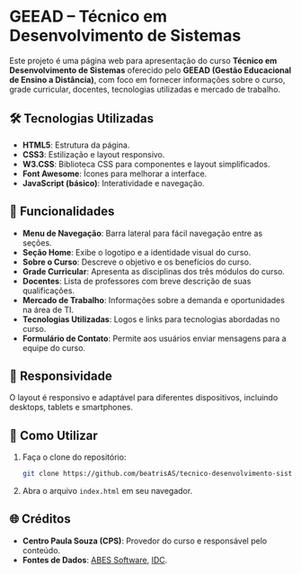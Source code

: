 # GEEAD – Técnico em Desenvolvimento de Sistemas

Este projeto é uma página web para apresentação do curso **Técnico em Desenvolvimento de Sistemas** oferecido pelo **GEEAD (Gestão Educacional de Ensino a Distância)**, com foco em fornecer informações sobre o curso, grade curricular, docentes, tecnologias utilizadas e mercado de trabalho.

## 🛠️ Tecnologias Utilizadas

- **HTML5**: Estrutura da página.
- **CSS3**: Estilização e layout responsivo.
- **W3.CSS**: Biblioteca CSS para componentes e layout simplificados.
- **Font Awesome**: Ícones para melhorar a interface.
- **JavaScript (básico)**: Interatividade e navegação.

## 📑 Funcionalidades

- **Menu de Navegação**: Barra lateral para fácil navegação entre as seções.
- **Seção Home**: Exibe o logotipo e a identidade visual do curso.
- **Sobre o Curso**: Descreve o objetivo e os benefícios do curso.
- **Grade Curricular**: Apresenta as disciplinas dos três módulos do curso.
- **Docentes**: Lista de professores com breve descrição de suas qualificações.
- **Mercado de Trabalho**: Informações sobre a demanda e oportunidades na área de TI.
- **Tecnologias Utilizadas**: Logos e links para tecnologias abordadas no curso.
- **Formulário de Contato**: Permite aos usuários enviar mensagens para a equipe do curso.

## 📱 Responsividade

O layout é responsivo e adaptável para diferentes dispositivos, incluindo desktops, tablets e smartphones.

## 🔧 Como Utilizar

1. Faça o clone do repositório:
   ```bash
   git clone https://github.com/beatrisAS/tecnico-desenvolvimento-sistemas.git
   ```
2. Abra o arquivo `index.html` em seu navegador.

## 🌐 Créditos

- **Centro Paula Souza (CPS)**: Provedor do curso e responsável pelo conteúdo.
- **Fontes de Dados**: [ABES Software](http://www.abessoftware.com.br/), [IDC](http://br.idclatin.com/).
